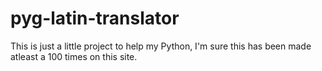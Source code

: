 # pyg-latin-translator
This is just a little project to help my Python, I'm sure this has been made atleast a 100 times on this site.
